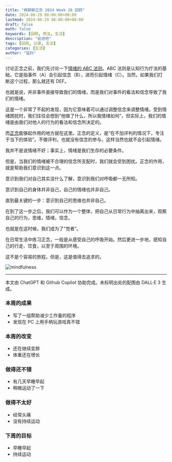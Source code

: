 ```yaml
---
title: "再聊聊正念 2024 Week 26 回顾"
date: 2024-06-29 08:00:00+08:00
lastmod: 2024-06-29 08:00:00+08:00
draft: false
math: false
keywords: [回顾, 想法, 生活]
description: "前进吧"
tags: [回顾, 记录, 生活]
categories: [生活]
author: "猛犸"
---
```


讨论正念之前，我们先讨论一下[情绪的 ABC 法则](https://en.wikipedia.org/wiki/Rational_emotive_behavior_therapy)。ABC 法则是认知行为疗法的基础，它是指事件（A）会引起信念（B），进而引起情绪（C）。当然，如果我们打断这个过程，那么就还有 DEF。

也就是说，并非事件直接导致我们的情绪，而是我们对事件的看法和信念导致了我们的情绪。

这是一个非常了不起的发现，因为它意味着可以通过调整信念来调整情绪。受到情绪困扰时，我们往往会想到“他做了什么，所以我情绪如何”，但实际上，我们的情绪是由我们对他人的行为的看法和信念所决定的。

而[正念](https://en.wikipedia.org/wiki/Mindfulness)能够起作用的地方就在这里。正念的定义，是“在不加评判的情况下，专注于当下的体验”。不做评判，也就没有信念的参与，这样当然也就不会引起情绪。

我并不是说情绪不好；事实上，情绪是我们生存的必要条件。

但是，当我们的情绪被不合理的信念所支配时，我们就会受到困扰。正念的作用，就是帮助我们意识到这一点。

意识到我们对自己其实没什么了解，意识到我们对呼吸都一无所知。

意识到自己的身体并非自己，自己的情绪也并非自己。

直到最关键的一步：意识到自己的思维也并非自己。

在到了这一步之后，我们可以作为一个整体，把自己从日常行为中抽离出来，观察自己的行为，思维，情绪，信念。

也就是在这时候，我们成为了“觉者”。

在日常生活中练习正念，一般是从感受自己的呼吸开始。然后更进一步地，感知自己的行走、饮食，以至于周围的环境。

这不是个容易的旅程。但是，这是值得去追求的。

![mindfulness](https://1-1256632535.cos.ap-beijing.myqcloud.com/img/mindfulness.webp)

---

本文由 ChatGPT 和 Github Copilot 协助完成。未标明出处的配图由 DALL·E 3 生成。

### 本周的成果

- 写了一组帮助减少工作量的程序
- 发现在 PC 上用手柄玩游戏真不错

### 本周的改变

- 还在继续变胖
- 体重还在增长

### 做得还不错

- 有几天早睡早起
- 稍微运动了一下

### 做得不太好

- 经常头痛
- 没有持续运动

### 下周的目标

- 早睡早起
- 持续运动

